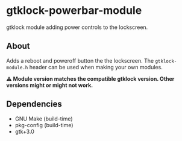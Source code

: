 # gtklock-powerbar-module
gtklock module adding power controls to the lockscreen.
## About
Adds a reboot and poweroff button the the lockscreen.
The `gtklock-module.h` header can be used when making your own modules.

__⚠️ Module version matches the compatible gtklock version. Other versions might or might not work.__
## Dependencies
- GNU Make (build-time)
- pkg-config (build-time)
- gtk+3.0

